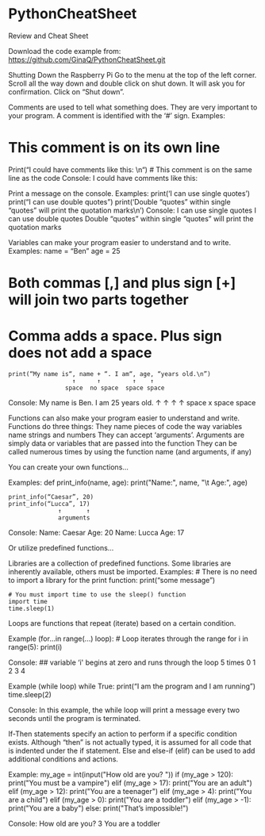 # PythonCheatSheet

Review and Cheat Sheet

Download the code example from: https://github.com/GinaQ/PythonCheatSheet.git

Shutting Down the Raspberry Pi
Go to the menu at the top of the left corner.
Scroll all the way down and double click on shut down.
It will ask you for confirmation. Click on “Shut down”.

Comments are used to tell what something does. They are very important to your program. A comment is identified with the ‘#’ sign. 
Examples: 
# This comment is on its own line
Print(“I could have comments like this: \n“)  # This comment is on the same line as the code
Console:
    I could have comments like this: 

Print a message on the console.
Examples:
    print(‘I can use single quotes’)
    print(“I can use double quotes”)
    print(‘Double “quotes” within single “quotes” will print the quotation marks\n’)
Console: 
I can use single quotes
    I can use double quotes
    Double “quotes” within single “quotes” will print the quotation marks

Variables can make your program easier to understand and to write. 
Examples:
    name = “Ben”
age = 25
# Both commas [,] and plus sign [+] will join two parts together
# Comma adds a space. Plus sign does not add a space
    print(“My name is“, name + “. I am“, age, “years old.\n”)
                      ↑      ↑         ↑    ↑
                    space  no space  space space
Console:
    My name is Ben. I am 25 years old.
              ↑   ↑     ↑  ↑
            space x   space space

Functions can also make your program easier to understand and write. Functions do three things: 
They name pieces of code the way variables name strings and numbers
They can accept ‘arguments’. Arguments are simply data or variables that are passed into the function
They can be called numerous times by using the function name (and arguments, if any)

You can create your own functions… 

Examples:
    def print_info(name, age):
        print("Name:", name, "\t Age:", age)

    print_info(“Caesar”, 20)
    print_info(“Lucca”, 17) 
                  ↑       ↑
                  arguments

Console: 
    Name: Caesar     Age: 20
Name: Lucca      Age: 17

Or utilize predefined functions… 

Libraries are a collection of predefined functions. Some libraries are inherently available, others must be imported. 
Examples: 
    # There is no need to import a library for the print function:
    print(“some message”) 

    # You must import time to use the sleep() function
    import time
    time.sleep(1)

Loops are functions that repeat (iterate) based on a certain condition.

Example (for...in range(...) loop):
    # Loop iterates through the range
    for i in range(5):
        print(i)

Console:
    ## variable ‘i' begins at zero and runs through the loop 5 times
    0
    1
    2
    3
    4

Example (while loop)
    while True:
        print(“I am the program and I am running”)
        time.sleep(2)

Console:
In this example, the while loop will print a message every two seconds  until the program is terminated.
        

If-Then statements specify an action to perform if a specific condition exists. Although “then” is not actually typed, it is assumed for all code that is indented under the if statement. Else and else-if (elif) can be used to add additional conditions and actions.

Example: 
    my_age = int(input("How old are you? "))
    if (my_age > 120):
        print("You must be a vampire")
    elif (my_age > 17):
        print("You are an adult")
    elif (my_age > 12):
        print("You are a teenager")
    elif (my_age > 4):
        print("You are a child")
    elif (my_age > 0):
        print("You are a toddler")
    elif (my_age > -1):
        print("You are a baby")
    else:
        print("That’s impossible!")

Console: 
How old are you? 3
You are a toddler



